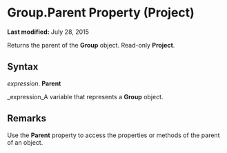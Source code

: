 
# Group.Parent Property (Project)

 **Last modified:** July 28, 2015

Returns the parent of the  **Group** object. Read-only **Project**. 

## Syntax

 _expression_. **Parent**

 _expression_A variable that represents a  **Group** object.


## Remarks

Use the  **Parent** property to access the properties or methods of the parent of an object.

